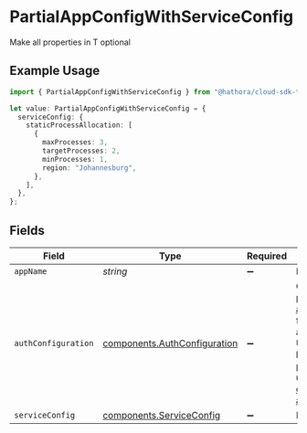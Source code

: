 # PartialAppConfigWithServiceConfig

Make all properties in T optional

## Example Usage

```typescript
import { PartialAppConfigWithServiceConfig } from "@hathora/cloud-sdk-typescript/models/components";

let value: PartialAppConfigWithServiceConfig = {
  serviceConfig: {
    staticProcessAllocation: [
      {
        maxProcesses: 3,
        targetProcesses: 2,
        minProcesses: 1,
        region: "Johannesburg",
      },
    ],
  },
};
```

## Fields

| Field                                                                                                                                                                                                                                                                                                          | Type                                                                                                                                                                                                                                                                                                           | Required                                                                                                                                                                                                                                                                                                       | Description                                                                                                                                                                                                                                                                                                    |
| -------------------------------------------------------------------------------------------------------------------------------------------------------------------------------------------------------------------------------------------------------------------------------------------------------------- | -------------------------------------------------------------------------------------------------------------------------------------------------------------------------------------------------------------------------------------------------------------------------------------------------------------- | -------------------------------------------------------------------------------------------------------------------------------------------------------------------------------------------------------------------------------------------------------------------------------------------------------------- | -------------------------------------------------------------------------------------------------------------------------------------------------------------------------------------------------------------------------------------------------------------------------------------------------------------- |
| `appName`                                                                                                                                                                                                                                                                                                      | *string*                                                                                                                                                                                                                                                                                                       | :heavy_minus_sign:                                                                                                                                                                                                                                                                                             | N/A                                                                                                                                                                                                                                                                                                            |
| `authConfiguration`                                                                                                                                                                                                                                                                                            | [components.AuthConfiguration](../../models/components/authconfiguration.md)                                                                                                                                                                                                                                   | :heavy_minus_sign:                                                                                                                                                                                                                                                                                             | Configure [player authentication](https://hathora.dev/docs/backend-integrations/lobbies-and-matchmaking/auth-service) for your application. Use Hathora's built-in auth providers or use your own [custom authentication](https://hathora.dev/docs/lobbies-and-matchmaking/auth-service#custom-auth-provider). |
| `serviceConfig`                                                                                                                                                                                                                                                                                                | [components.ServiceConfig](../../models/components/serviceconfig.md)                                                                                                                                                                                                                                           | :heavy_minus_sign:                                                                                                                                                                                                                                                                                             | N/A                                                                                                                                                                                                                                                                                                            |